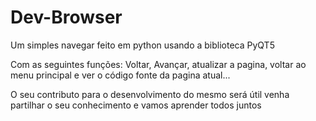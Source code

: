 # Dev-Browser

Um simples navegar feito em python usando a biblioteca PyQT5

Com as seguintes funções:
Voltar, Avançar, atualizar a pagina, voltar ao menu principal e ver o código fonte da pagina atual...

O seu contributo para o desenvolvimento do mesmo será útil venha partilhar o seu conhecimento e vamos aprender todos juntos
